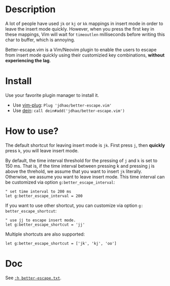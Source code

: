 # Description

A lot of people have used `jk` or `kj` or `kk` mappings in insert mode in order
to leave the insert mode quickly. However, when you press the first key in
these mappings, Vim will wait for `timeoutlen` milliseconds before writing this
char to buffer, which is annoying.

Better-escape.vim is a Vim/Neovim plugin to enable the users to escape from
insert mode quickly using their customizied key combinations, **without
experiencing the lag**.

# Install

Use your favorite plugin manager to install it.

+ Use [vim-plug](https://github.com/junegunn/vim-plug): `Plug 'jdhao/better-escape.vim'`
+ Use [dein](https://github.com/Shougo/dein.vim): `call dein#add('jdhao/better-escape.vim')`

# How to use?

The default shortcut for leaving insert mode is `jk`. First press `j`, then
**quickly** press `k`, you will leave insert mode.

By default, the time interval threshold for the pressing of `j` and `k` is set
to 150 ms. That is, if the time interval between pressing k and pressing j is
above the threhold, we assume that you want to insert `jk` literally. Otherwise,
we assume you want to leave insert mode. This time interval can be customized via
option `g:better_escape_interval`:

```vim
" set time interval to 200 ms
let g:better_escape_interval = 200
```

If you want to use other shortcut, you can customize via option `g:
better_escape_shortcut`:

```vim
" use jj to escape insert mode.
let g:better_escape_shortcut = 'jj'
```

Multiple shortcuts are also supported:

```vim
let g:better_escape_shortcut = ['jk', 'kj', 'oo']
```

# Doc

See [`:h better-escape.txt`](doc/better-escape.txt).

